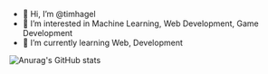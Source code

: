 - 👋 Hi, I’m @timhagel
- 👀 I’m interested in Machine Learning, Web Development, Game Development
- 🌱 I’m currently learning Web, Development



![Anurag's GitHub stats](https://github-readme-stats.vercel.app/api?username=timhagel&show_icons=true&theme=transparent)

<!---
timhagel/timhagel is a ✨ special ✨ repository because its `README.md` (this file) appears on your GitHub profile.
You can click the Preview link to take a look at your changes.
--->
